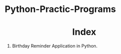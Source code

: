 # Python-Practic-Programs

<h1 align="center"> Index </h1>

1) Birthday Reminder Application in Python.
